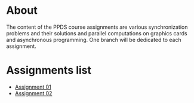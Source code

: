 # About 

The content of the PPDS course assignments are various synchronization problems and their solutions and parallel computations on graphics cards and asynchronous programming. One branch will be dedicated to each assignment.

# Assignments list

- [Assignment 01](https://github.com/Simona735/PPDS-assignments/tree/01)
- [Assignment 02](https://github.com/Simona735/PPDS-assignments/tree/02)
